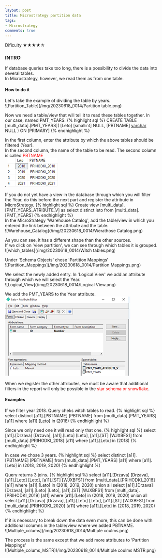 ```yaml
---
layout: post
title: Microstrategy partition data
tags:
- Microstrategy
comments: true
---
```

Dificulty ★★★★☆

### INTRO
If database queries take too long, there is a possibility to divide the data into several tables.<br /> 
In Microstrategy, however, we read them as from one table.

#### How to do it

Let's take the example of dividing the table by years.<br />
![Partition_Table](/img/20230618_0014/Partition table.png)

Now we need a table/view that will tell it to read these tables together. In our case, named PMT_YEARS.
{% highlight sql %}
CREATE TABLE [multi_data].[PMT_YEARS](
	[Leto] [smallint] NULL,
	[PBTNAME] [varchar](50) NULL
) ON [PRIMARY]
{% endhighlight %}


In the first column, enter the attribute by which the above tables should be filtered (Year). <br />
In the second column, the name of the table to be read. The second column is called <font color='red'>PBTNAME</font> <br />.
![Table](/img/20230618_0014/Table.png)


If you do not yet have a view in the database through which you will filter the Year, do this before the next part and register the attribute in MicroStrategy.
{% highlight sql %}
Create view [multi_data].[PMT_YEARS_ATRIBUTE_V] as
select distinct leto from [multi_data].[PMT_YEARS]
{% endhighlight %}
<br />
In the MicroStrategy 'Warehouse Catalog', add the table/view in which you entered the link between the attribute and the table.<br />
![Warehouse_Catalog](/img/20230618_0014/Werathose Catalog.png)

As you can see, it has a different shape than the other sources. <br />
If we click on 'view partition', we can see through which tables it is grouped.<br />
![which_tables](/img/20230618_0014/Witch tables.png)

Under 'Schema Objects' chose 'Partition Mappings'<br />
![Partition_Mappings](/img/20230618_0014/Partition Mappings.png)

We select the newly added entry. In 'Logical View' we add an attribute through which we will select the Year.<br />
![Logical_View](/img/20230618_0014/Logical View.png)

We add the PMT_YEARS to the Year attribute.<br />
![Year](/img/20230618_0014/Year.png)

When we register the other attributes, we must be aware that additional filters in the report will only be possible in the <font color='red'>star schema or snowflake</font>. <br />

#### Examples

If we filter year 2018. Query cheks witch tables to read.
{% highlight sql %}
select	distinct [a11].[PBTNAME]  [PBTNAME]
from	[multi_data].[PMT_YEARS]	[a11]
where	[a11].[Leto] in (2018)
{% endhighlight %}

Since we only need one it will read only that one.
{% highlight sql %}
select	[a11].[Drzava]  [Drzava],
	[a11].[Leto]  [Leto],
	[a11].[ST]  [WJXBFS1]
from	[multi_data].[PRIHODKI_2018]	[a11]
where	[a11].[Leto] in (2018)
{% endhighlight %}

In case we chose 3 years.
{% highlight sql %}
select	distinct [a11].[PBTNAME]  [PBTNAME]
from	[multi_data].[PMT_YEARS]	[a11]
where	[a11].[Leto] in (2018, 2019, 2020)
{% endhighlight %}

Query returns 3 joins.
{% highlight sql %}
select	[a11].[Drzava]  [Drzava],
	[a11].[Leto]  [Leto],
	[a11].[ST]  [WJXBFS1]
from	[multi_data].[PRIHODKI_2018]	[a11]
where	[a11].[Leto] in (2018, 2019, 2020)
union all
select	[a11].[Drzava]  [Drzava],
	[a11].[Leto]  [Leto],
	[a11].[ST]  [WJXBFS1]
from	[multi_data].[PRIHODKI_2019]	[a11]
where	[a11].[Leto] in (2018, 2019, 2020)
union all
select	[a11].[Drzava]  [Drzava],
	[a11].[Leto]  [Leto],
	[a11].[ST]  [WJXBFS1]
from	[multi_data].[PRIHODKI_2020]	[a11]
where	[a11].[Leto] in (2018, 2019, 2020)
{% endhighlight %}

If it is necessary to break down the data even more, this can be done with additional columns in the table/view where we added PBTNAME.<br />
![Multiple_colums](/img/20230618_0014/Multiple coulms.png)

The process is the same except that we add more attributes to 'Partition Mappings'<br />
![Multiple_colums_MSTR](/img/20230618_0014/Multiple coulms MSTR.png)



